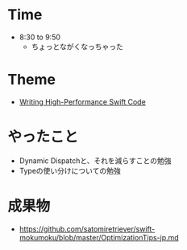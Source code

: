 # Time
- 8:30 to 9:50
  - ちょっとながくなっちゃった

# Theme
- [Writing High-Performance Swift Code](https://github.com/apple/swift/blob/master/docs/OptimizationTips.rst)

# やったこと
- Dynamic Dispatchと、それを減らすことの勉強
- Typeの使い分けについての勉強

# 成果物
- https://github.com/satomiretriever/swift-mokumoku/blob/master/OptimizationTips-jp.md

